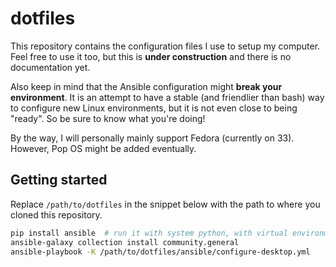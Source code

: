 # dotfiles

This repository contains the configuration files I use to setup my computer.
Feel free to use it too, but this is **under construction** and there is no documentation yet.

Also keep in mind that the Ansible configuration might **break your environment**.
It is an attempt to have a stable (and friendlier than bash) way to configure new Linux environments, but it is not even close to being "ready".
So be sure to know what you're doing!

By the way, I will personally mainly support Fedora (currently on 33).
However, Pop OS might be added eventually.

## Getting started

Replace `/path/to/dotfiles` in the snippet below with the path to where you cloned this repository.

```sh
pip install ansible  # run it with system python, with virtual environments disabled
ansible-galaxy collection install community.general
ansible-playbook -K /path/to/dotfiles/ansible/configure-desktop.yml
```